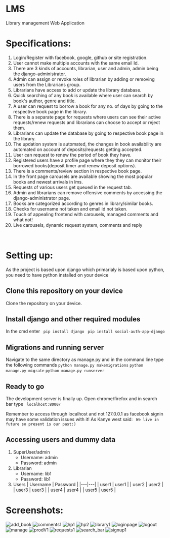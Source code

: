 # LMS
Library management Web Application
<br>
# Specifications:
1. Login/Register with facebook, google, github or site registration.
2. User cannot make multiple accounts with the same email Id.
3. There are 3 kinds of accounts, librarian, user and admin, admin being the django-administrator.
4. Admin can assign or revoke roles of librarian by adding or removing users from the Librarians group.
5. Librarians have access to add or update the library database.
6. Quick searching of any book is available where user can search by book's author, genre and title.
7. A user can request to borrow a book for any no. of days by going to the respective book page in the library.
8. There is a separate page for requests where users can see their active requests/renew requests and librarians can choose to accept or reject them.
9. Librarians can update the database by going to respective book page in the library.
10. The updation system is automated, the changes in book availability are automated on account of deposits/requests getting accepted.
11. User can request to renew the period of book they have.
12. Registered users have a profile page where they they can monitor their borrowed books(deposit timer and renew deposit options).
13. There is a comments/review section in respective book page.
14. In the front page carousels are available showing the most popular books and newest arrivals in lms.
15. Requests of various users get queued in the request tab.
16. Admin and librarians can remove offensive comments by accessing the django-administrator page.
17. Books are categorized according to genres in library/similar books.
18. Checks for username not taken and email id not taken.
19. Touch of appealing frontend with carousels, managed comments and what not!
20. Live carousels, dynamic request system, comments and reply
<br> 

# Setting up:
As the project is based upon django which primarialy is based upon python, you need to have python installed on your device
## Clone this repository on your device
Clone the repository on your device. 

## Install django and other required modules
In the cmd enter 
``` pip install django``` 
``` pip install social-auth-app-django```

## Migrations and running server
Navigate to the same directory as manage.py and in the command line type the following commands
```python manage.py makemigrations```
```python manage.py migrate```
```python manage.py runserver```

## Ready to go
The development server is finally up. Open chrome/firefox and in search bar type
```  localhost:8000/ ```

Remember to access through localhost and not 127.0.0.1 as facebook signin may have some validation issues with it! As Kanye west said:
```  We live in future so present is our past:) ```

## Accessing users and dummy data
1. SuperUser/admin
    - Username: admin
    - Password: admin
1. Librarian
    - Username: lib1
    - Password: lib1
1. Users
    | Username | Password |
    |---|---|
    | user1 | user1 |
    | user2 | user2 | 
    | user3 | user3 | 
    | user4 | user4 |
    | user5 | user5 |


# Screenshots:
![add_book](https://user-images.githubusercontent.com/78141706/115997741-ec9fb600-a601-11eb-9840-8cd1a42e5bd6.jpg)
![comments1](https://user-images.githubusercontent.com/78141706/115997742-edd0e300-a601-11eb-91f8-8626230f3c99.jpg)
![hp1](https://user-images.githubusercontent.com/78141706/115997743-ee697980-a601-11eb-87c5-2070d860b607.jpg)
![hp2](https://user-images.githubusercontent.com/78141706/115997744-ee697980-a601-11eb-80bd-e865de40730c.jpg)
![library1](https://user-images.githubusercontent.com/78141706/115997745-ef021000-a601-11eb-878e-b13ebf7acfe3.jpg)
![loginpage](https://user-images.githubusercontent.com/78141706/115997746-ef9aa680-a601-11eb-878d-626c4d5ee852.jpg)
![logout](https://user-images.githubusercontent.com/78141706/115997747-ef9aa680-a601-11eb-9ec9-1d89659355e3.jpg)
![manage](https://user-images.githubusercontent.com/78141706/115997748-f0333d00-a601-11eb-8e5f-4390b4c02ca7.jpg)
![prodV1](https://user-images.githubusercontent.com/78141706/115997750-f0333d00-a601-11eb-9130-eca83ee91aba.jpg)
![requests1](https://user-images.githubusercontent.com/78141706/115997751-f0cbd380-a601-11eb-889a-ec33b89e0f67.jpg)
![search_bar](https://user-images.githubusercontent.com/78141706/115997753-f0cbd380-a601-11eb-965c-4489fcdefbc9.jpg)
![signup1](https://user-images.githubusercontent.com/78141706/115997755-f1646a00-a601-11eb-947d-378a5f0bdf28.jpg)



